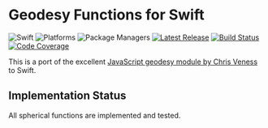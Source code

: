 # Geodesy Functions for Swift

![Swift](http://img.shields.io/badge/swift-5.0-brightgreen.svg)
![Platforms](https://img.shields.io/badge/platforms-macOS%20%7C%20Linux-blue.svg)
![Package Managers](https://img.shields.io/badge/package%20managers-SwiftPM-yellow.svg)
[![Latest Release](https://img.shields.io/github/release/florianreinhart/Geodesy.svg)](https://github.com/florianreinhart/Geodesy/releases/latest)
[![Build Status](https://travis-ci.org/florianreinhart/Geodesy.svg?branch=master)](https://travis-ci.org/florianreinhart/Geodesy)
[![Code Coverage](https://codecov.io/gh/florianreinhart/Geodesy/branch/master/graph/badge.svg)](https://codecov.io/gh/florianreinhart/Geodesy)

This is a port of the excellent [JavaScript geodesy module by Chris Veness](https://github.com/chrisveness/geodesy) to Swift.

## Implementation Status

All spherical functions are implemented and tested.
